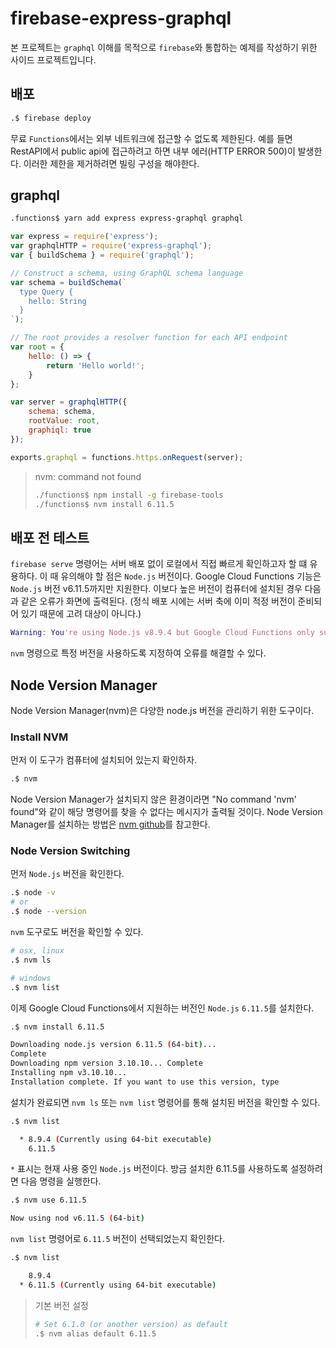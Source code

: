 # firebase-express-graphql

본 프로젝트는 `graphql` 이해를 목적으로 `firebase`와 통합하는 예제를 작성하기 위한 사이드 프로젝트입니다.

## 배포

```sh
.$ firebase deploy
```

무료 `Functions`에서는 외부 네트워크에 접근할 수 없도록 제한된다. 예를 들면 RestAPI에서 public api에 접근하려고 하면 내부 에러(HTTP ERROR 500)이 발생한다. 이러한 제한을 제거하려면 빌링 구성을 해야한다.

## graphql

```sh
.functions$ yarn add express express-graphql graphql
```

```js
var express = require('express');
var graphqlHTTP = require('express-graphql');
var { buildSchema } = require('graphql');

// Construct a schema, using GraphQL schema language
var schema = buildSchema(`
  type Query {
    hello: String
  }
`);

// The root provides a resolver function for each API endpoint
var root = {
    hello: () => {
        return 'Hello world!';
    }
};

var server = graphqlHTTP({
    schema: schema,
    rootValue: root,
    graphiql: true
});

exports.graphql = functions.https.onRequest(server);
```

> nvm: command not found
>
> ```sh
> ./functions$ npm install -g firebase-tools
> ./functions$ nvm install 6.11.5
> ```

## 배포 전 테스트

`firebase serve` 명령어는 서버 배포 없이 로컬에서 직접 빠르게 확인하고자 할 떄 유용하다. 이 때 유의해야 할 점은 `Node.js` 버전이다. Google Cloud Functions 기능은 `Node.js` 버전 v6.11.5까지만 지원한다. 이보다 높은 버전이 컴퓨터에 설치된 경우 다음과 같은 오류가 화면에 출력된다. (정식 배포 시에는 서버 축에 이미 적정 버전이 준비되어 있기 때문에 고려 대상이 아니다.)

```g
Warning: You're using Node.js v8.9.4 but Google Cloud Functions only supports v6.11.5.
```

`nvm` 명령으로 특정 버전을 사용하도록 지정하여 오류를 해결할 수 있다.

## Node Version Manager

Node Version Manager(nvm)은 다양한 node.js 버전을 관리하기 위한 도구이다.

### Install NVM

먼저 이 도구가 컴퓨터에 설치되어 있는지 확인하자.

```sh
.$ nvm
```

Node Version Manager가 설치되지 않은 환경이라면 "No command 'nvm' found"와 같이 해당 명령어를 찾을 수 없다는 메시지가 출력될 것이다. Node Version Manager를 설치하는 방법은 [nvm github](https://github.com/creationix/nvm)를 참고한다.

### Node Version Switching

먼저 `Node.js` 버전을 확인한다.

```sh
.$ node -v
# or
.$ node --version
```

`nvm` 도구로도 버전을 확인할 수 있다.

```sh
# osx, linux
.$ nvm ls

# windows
.$ nvm list
```

이제 Google Cloud Functions에서 지원하는 버전인 `Node.js` `6.11.5`를 설치한다.

```sh
.$ nvm install 6.11.5

Downloading node.js version 6.11.5 (64-bit)...
Complete
Downloading npm version 3.10.10... Complete
Installing npm v3.10.10...
Installation complete. If you want to use this version, type
```

설치가 완료되면 `nvm ls` 또는 `nvm list` 명령어를 통해 설치된 버전을 확인할 수 있다.

```sh
.$ nvm list

  * 8.9.4 (Currently using 64-bit executable)
    6.11.5
```

`*` 표시는 현재 사용 중인 `Node.js` 버전이다. 방금 설치한 6.11.5를 사용하도록 설정하려면 다음 명령을 실행한다.

```sh
.$ nvm use 6.11.5

Now using nod v6.11.5 (64-bit)
```

`nvm list` 명령어로 `6.11.5` 버전이 선택되었는지 확인한다.

```sh
.$ nvm list

    8.9.4
  * 6.11.5 (Currently using 64-bit executable)
```

> 기본 버전 설정
> ```sh
> # Set 6.1.0 (or another version) as default
> .$ nvm alias default 6.11.5
> ```

